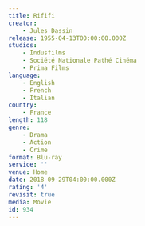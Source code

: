 ```yaml
---
title: Rififi
creator:
    - Jules Dassin
release: 1955-04-13T00:00:00.000Z
studios:
    - Indusfilms
    - Société Nationale Pathé Cinéma
    - Prima Films
language:
    - English
    - French
    - Italian
country:
    - France
length: 118
genre:
    - Drama
    - Action
    - Crime
format: Blu-ray
service: ''
venue: Home
date: 2018-09-29T04:00:00.000Z
rating: '4'
revisit: true
media: Movie
id: 934
---
```



